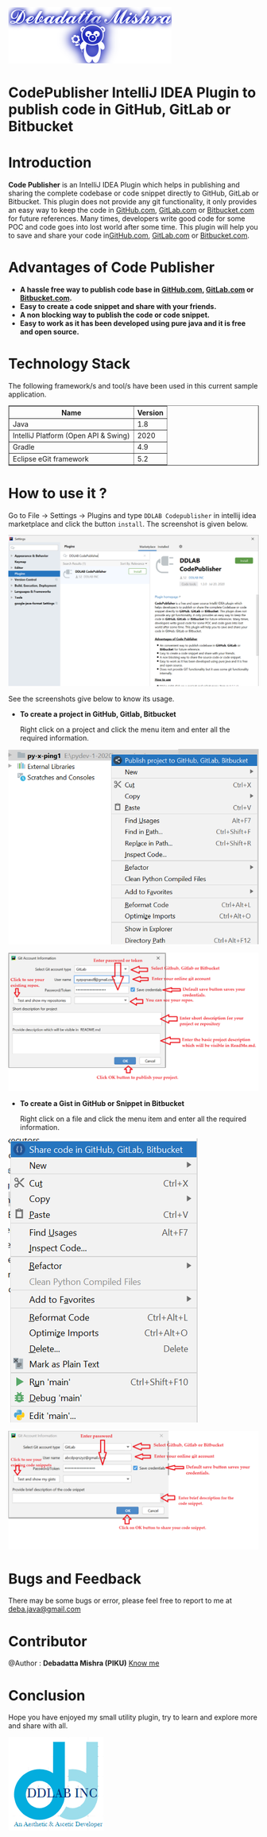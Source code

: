 ![DDLAB](./images/A22.png) 

CodePublisher IntelliJ IDEA Plugin to publish code in GitHub, GitLab or Bitbucket
==========================================================================================

Introduction
============
**Code Publisher** is an IntelliJ IDEA Plugin which helps in publishing and sharing the complete codebase or code snippet directly to GitHub, GitLab or Bitbucket. This plugin does not provide any git functionality, it only provides an easy way to keep the code in [GitHub.com](https://github.com/), [GitLab.com](https://gitlab.com/) or [Bitbucket.com](https://bitbucket.org/) for future references. Many times, developers write good code for some POC and code goes into lost world after some time. This plugin will help you to save and share your code in[GitHub.com](https://github.com/), [GitLab.com](https://gitlab.com/) or [Bitbucket.com](https://bitbucket.org/).


Advantages of Code Publisher
================

* **A hassle free way to publish code base in [GitHub.com](https://github.com/), [GitLab.com](https://gitlab.com/) or [Bitbucket.com](https://bitbucket.org/).**
* **Easy to create a code snippet and share with your friends.**
* **A non blocking way to publish the code or code snippet.**
* **Easy to work as it has been developed using pure java and it is free and open source.**

Technology Stack
================
The following framework/s and tool/s have been used in this current sample application.

<table border="1">
  <tr>
    <th>Name</th>
    <th>Version</th> 
  </tr>
  <tr>
    <td>Java</td>
    <td>1.8</td> 
  </tr>
  <tr>
    <td>IntelliJ Platform (Open API & Swing)</td>
    <td>2020</td>
  </tr>
  <tr>
    <td>Gradle</td>
    <td>4.9</td>
  </tr>
  <tr>
    <td>Eclipse eGit framework</td>
    <td>5.2</td> 
  </tr>
</table>

How to use it ?
===============
Go to File -> Settings -> Plugins and type `DDLAB Codepublisher` in intellij idea marketplace and click the button `install`. The screenshot is given below.

![DDLAB](./images/1.png)

See the screenshots give below to know its usage.

* **To create a project in GitHub, Gitlab, Bitbucket**
  
  Right click on a project and click the menu item and enter all the required information.

![DDLAB](./images/2.png)

![DDLAB](./images/3.png)

* **To create a Gist in GitHub or Snippet in Bitbucket**

  Right click on a file and click the menu item and enter all the required information.

![DDLAB](./images/4.png)

![DDLAB](./images/5.png)


Bugs and Feedback
=================
There may be some bugs or error, please feel free to report to me at deba.java@gmail.com

Contributor
==========
@Author : **Debadatta Mishra (PIKU)** [Know me](https://about.me/debadattamishra)

Conclusion
==========
Hope you have enjoyed my small utility plugin, try to learn and explore more and share with all.

![DDLAB](./images/dd-logo.png)